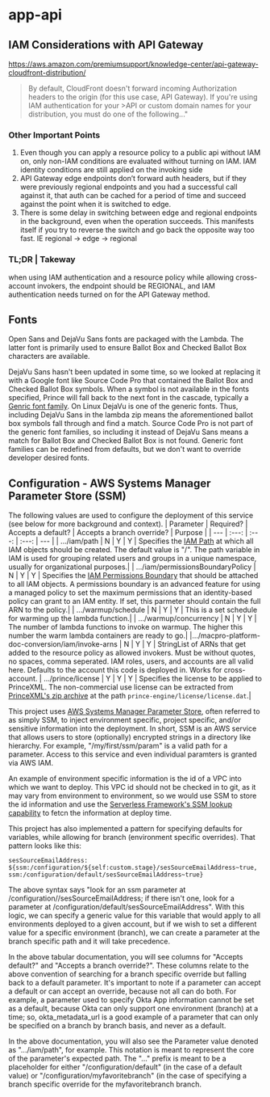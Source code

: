 # app-api

## IAM Considerations with API Gateway

https://aws.amazon.com/premiumsupport/knowledge-center/api-gateway-cloudfront-distribution/

> By default, CloudFront doesn't forward incoming Authorization headers to the origin (for this use case, API Gateway). If you're using IAM authentication for your >API or custom domain names for your distribution, you must do one of the following..."

### Other Important Points

1. Even though you can apply a resource policy to a public api without IAM on, only non-IAM conditions are evaluated without turning on IAM. IAM identity conditions are still applied on the invoking side
2. API Gateway edge endpoints don’t forward auth headers, but if they were previously regional endpoints and you had a successful call against it, that auth can be cached for a period of time and succeed against the point when it is switched to edge.
3. There is some delay in switching between edge and regional endpoints in the background, even when the operation succeeds. This manifests itself if you try to reverse the switch and go back the opposite way too fast. IE regional -> edge -> regional

### TL;DR | Takeway

when using IAM authentication and a resource policy while allowing cross-account invokers, the endpoint should be REGIONAL, and IAM authentication needs turned on for the API Gateway method.

## Fonts
Open Sans and DejaVu Sans fonts are packaged with the Lambda.  The latter font is primarily used to ensure Ballot Box and Checked Ballot Box characters are available. 

DejaVu Sans hasn't been updated in some time, so we looked at replacing it with a Google font like Source Code Pro that contained the Ballot Box and Checked Ballot Box symbols.  When a symbol is not available in the fonts specified, Prince will fall back to the next font in the cascade, typically a [Genric font family](https://www.princexml.com/doc/11/fonts/#font-families).  On Linux DejaVu is one of the generic fonts.  Thus, including DejaVu Sans in the lambda zip means the aforementioned ballot box symbols fall through and find a match.  Source Code Pro is not part of the generic font families, so including it instead of DejaVu Sans means a match for Ballot Box and Checked Ballot Box is not found.  Generic font families can be redefined from defaults, but we don't want to override developer desired fonts.


## Configuration - AWS Systems Manager Parameter Store (SSM)

The following values are used to configure the deployment of this service (see below for more background and context).
| Parameter | Required? | Accepts a default? | Accepts a branch override? | Purpose |
| --- | :---: | :---: | :---: | --- |
| .../iam/path | N | Y | Y | Specifies the [IAM Path](https://docs.aws.amazon.com/IAM/latest/UserGuide/reference_identifiers.html#identifiers-friendly-names) at which all IAM objects should be created. The default value is "/". The path variable in IAM is used for grouping related users and groups in a unique namespace, usually for organizational purposes.|
| .../iam/permissionsBoundaryPolicy | N | Y | Y | Specifies the [IAM Permissions Boundary](https://docs.aws.amazon.com/IAM/latest/UserGuide/access_policies_boundaries.html) that should be attached to all IAM objects. A permissions boundary is an advanced feature for using a managed policy to set the maximum permissions that an identity-based policy can grant to an IAM entity. If set, this parmeter should contain the full ARN to the policy.|
| .../warmup/schedule | N | Y | Y | This is a set schedule for warming up the lambda function.|
| .../warmup/concurrency | N | Y | Y | The number of lambda functions to invoke on warmup. The higher this number the warm lambda containers are ready to go.|
|.../macpro-platform-doc-conversion/iam/invoke-arns | N | Y | Y | StringList of ARNs that get added to the resource policy as allowed invokers. Must be without quotes, no spaces, comma seperated. IAM roles, users, and accounts are all valid here. Defaults to the account this code is deployed in. Works for cross-account.
| .../prince/license | Y | Y | Y | Specifies the license to be applied to PrinceXML. The non-commercial use license can be extracted from [PrinceXML's zip archive](https://www.princexml.com/download/prince-14.2-aws-lambda.zip) at the path `prince-engine/license/license.dat`.|

This project uses [AWS Systems Manager Parameter Store](https://docs.aws.amazon.com/systems-manager/latest/userguide/systems-manager-parameter-store.html), often referred to as simply SSM, to inject environment specific, project specific, and/or sensitive information into the deployment.
In short, SSM is an AWS service that allows users to store (optionally) encrypted strings in a directory like hierarchy. For example, "/my/first/ssm/param" is a valid path for a parameter. Access to this service and even individual paramters is granted via AWS IAM.

An example of environment specific information is the id of a VPC into which we want to deploy. This VPC id should not be checked in to git, as it may vary from environment to environment, so we would use SSM to store the id information and use the [Serverless Framework's SSM lookup capability](https://www.serverless.com/framework/docs/providers/aws/guide/variables/#reference-variables-using-the-ssm-parameter-store) to fetcn the information at deploy time.

This project has also implemented a pattern for specifying defaults for variables, while allowing for branch (environment specific overrides). That pattern looks like this:

```
sesSourceEmailAddress: ${ssm:/configuration/${self:custom.stage}/sesSourceEmailAddress~true, ssm:/configuration/default/sesSourceEmailAddress~true}
```

The above syntax says "look for an ssm parameter at /configuration/<branch name>/sesSourceEmailAddress; if there isn't one, look for a parameter at /configuration/default/sesSourceEmailAddress". With this logic, we can specify a generic value for this variable that would apply to all environments deployed to a given account, but if we wish to set a different value for a specific environment (branch), we can create a parameter at the branch specific path and it will take precedence.

In the above tabular documentation, you will see columns for "Accepts default?" and "Accepts a branch override?". These columns relate to the above convention of searching for a branch specific override but falling back to a default parameter. It's important to note if a parameter can accept a default or can accept an override, because not all can do both. For example, a parameter used to specify Okta App information cannot be set as a default, because Okta can only support one environment (branch) at a time; so, okta_metadata_url is a good example of a parameter that can only be specified on a branch by branch basis, and never as a default.

In the above documentation, you will also see the Parameter value denoted as ".../iam/path", for example. This notation is meant to represent the core of the parameter's expected path. The "..." prefix is meant to be a placeholder for either "/configuration/default" (in the case of a default value) or "/configuration/myfavoritebranch" (in the case of specifying a branch specific override for the myfavoritebranch branch.
